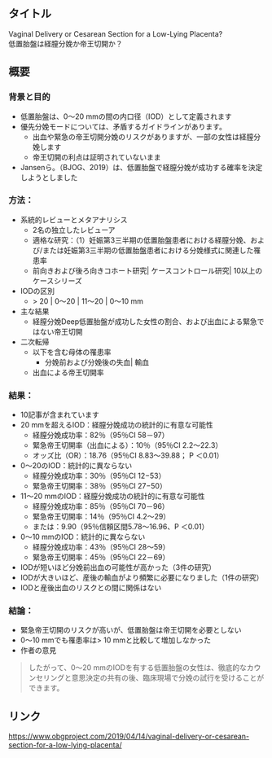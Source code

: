 ## タイトル
Vaginal Delivery or Cesarean Section for a Low-Lying Placenta?  
低置胎盤は経膣分娩か帝王切開か？

## 概要
### 背景と目的
* 低置胎盤は、0〜20 mmの間の内口径（IOD）として定義されます
* 優先分娩モードについては、矛盾するガイドラインがあります。
  * 出血や緊急の帝王切開分娩のリスクがありますが、一部の女性は経膣分娩します
  * 帝王切開の利点は証明されていないまま
* Jansenら。（BJOG、2019）は、低置胎盤で経膣分娩が成功する確率を決定しようとしました

### 方法：
* 系統的レビューとメタアナリシス
  * 2名の独立したレビューア
  * 適格な研究：（1）妊娠第3三半期の低置胎盤患者における経膣分娩、および/または妊娠第3三半期の低置胎盤患者における分娩様式に関連した罹患率
  * 前向きおよび後ろ向きコホート研究| ケースコントロール研究| 10以上のケースシリーズ
* IODの区別
  * \> 20 | 0〜20 | 11〜20 | 0〜10 mm
* 主な結果
  * 経膣分娩Deep低置胎盤が成功した女性の割合、および出血による緊急ではない帝王切開
* 二次転帰
  * 以下を含む母体の罹患率
    * 分娩前および分娩後の失血| 輸血
  * 出血による帝王切開率

### 結果：
* 10記事が含まれています
* 20 mmを超えるIOD：経膣分娩成功の統計的に有意な可能性
  * 経膣分娩成功率：82％（95％CI 58－97）
  * 緊急帝王切開率（出血による）：10％（95％CI 2.2〜22.3）
  * オッズ比（OR）：18.76（95％CI 8.83〜39.88； P ＜0.01）
* 0〜20のIOD：統計的に異ならない
  * 経膣分娩成功率：30％（95％CI 12−53）
  * 緊急帝王切開率：38％（95％CI 27−50）
* 11〜20 mmのIOD：経膣分娩成功の統計的に有意な可能性
  * 経膣分娩成功率：85％（95％CI 70－96）
  * 緊急帝王切開率：14％（95％CI 4.2〜29）
  * または：9.90（95％信頼区間5.78〜16.96、P ＜0.01）
* 0〜10 mmのIOD：統計的に異ならない
  * 経膣分娩成功率：43％（95％CI 28〜59）
  * 緊急帝王切開率：45％（95％CI 22－69）
* IODが短いほど分娩前出血の可能性が高かった（3件の研究）
* IODが大きいほど、産後の輸血がより頻繁に必要になりました（1件の研究）
* IODと産後出血のリスクとの間に関係はない

### 結論：
* 緊急帝王切開のリスクが高いが、低置胎盤は帝王切開を必要としない
* 0〜10 mmでも罹患率は> 10 mmと比較して増加しなかった
* 作者の意見
> したがって、0〜20 mmのIODを有する低置胎盤の女性は、徹底的なカウンセリングと意思決定の共有の後、臨床現場で分娩の試行を受けることができます。

## リンク
https://www.obgproject.com/2019/04/14/vaginal-delivery-or-cesarean-section-for-a-low-lying-placenta/
